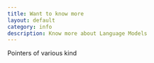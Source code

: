 ```yaml
---
title: Want to know more
layout: default
category: info
description: Know more about Language Models
---
```

Pointers of various kind